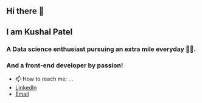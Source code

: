 ## Hi there 👋
## I am Kushal Patel
### A Data science enthusiast pursuing an extra mile everyday 🏃‍♂️.
### And a front-end developer by passion!

- 📫 How to reach me: ...
- [LinkedIn](www.linkedin.com/in/kushal-n-patel)
- [Email](kushal.patel3121@gmail.com)

